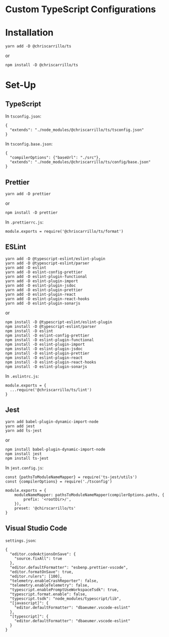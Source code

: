 # Custom TypeScript Configurations

# Installation

```
yarn add -D @chriscarrillo/ts
```

or

```
npm install -D @chriscarrillo/ts
```

# Set-Up

## TypeScript

In `tsconfig.json`:

```
{
  "extends": "./node_modules/@chriscarrillo/ts/tsconfig.json"
}
```

In `tsconfig.base.json`:

```
{
  "compilerOptions": {"baseUrl": "./src"},
  "extends": "./node_modules/@chriscarrillo/ts/config/base.json"
}
```

## Prettier

```
yarn add -D prettier
```

or

```
npm install -D prettier
```

In `.prettierrc.js`:

```
module.exports = require('@chriscarrillo/ts/format')
```

## ESLint

```
yarn add -D @typescript-eslint/eslint-plugin
yarn add -D @typescript-eslint/parser
yarn add -D eslint
yarn add -D eslint-config-prettier
yarn add -D eslint-plugin-functional
yarn add -D eslint-plugin-import
yarn add -D eslint-plugin-jsdoc
yarn add -D eslint-plugin-prettier
yarn add -D eslint-plugin-react
yarn add -D eslint-plugin-react-hooks
yarn add -D eslint-plugin-sonarjs
```

or

```
npm install -D @typescript-eslint/eslint-plugin
npm install -D @typescript-eslint/parser
npm install -D eslint
npm install -D eslint-config-prettier
npm install -D eslint-plugin-functional
npm install -D eslint-plugin-import
npm install -D eslint-plugin-jsdoc
npm install -D eslint-plugin-prettier
npm install -D eslint-plugin-react
npm install -D eslint-plugin-react-hooks
npm install -D eslint-plugin-sonarjs
```

In `.eslintrc.js`:

```
module.exports = {
  ...require('@chriscarrillo/ts/lint')
}
```

## Jest

```
yarn add babel-plugin-dynamic-import-node
yarn add jest
yarn add ts-jest
```

or

```
npm install babel-plugin-dynamic-import-node
npm install jest
npm install ts-jest
```

In `jest.config.js`:

```
const {pathsToModuleNameMapper} = require('ts-jest/utils')
const {compilerOptions} = require('./tsconfig')

module.exports = {
    moduleNameMapper: pathsToModuleNameMapper(compilerOptions.paths, {
        prefix: '<rootDir>/',
    }),
    preset: '@chirscarrillo/ts'
}
```

## Visual Studio Code

`settings.json`:

```
{
  "editor.codeActionsOnSave": {
    "source.fixAll": true
  },
  "editor.defaultFormatter": "esbenp.prettier-vscode",
  "editor.formatOnSave": true,
  "editor.rulers": [100],
  "telemetry.enableCrashReporter": false,
  "telemetry.enableTelemetry": false,
  "typescript.enablePromptUseWorkspaceTsdk": true,
  "typescript.format.enable": false,
  "typescript.tsdk": "node_modules/typescript/lib",
  "[javascript]": {
    "editor.defaultFormatter": "dbaeumer.vscode-eslint"
  },
  "[typescript]": {
    "editor.defaultFormatter": "dbaeumer.vscode-eslint"
  }
}
```
